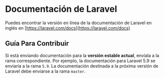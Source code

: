 # Documentación de Laravel

Puedes encontrar la versión en línea de la documentación de Laravel en inglés en [https://laravel.com/docs](https://laravel.com/docs)

## Guía Para Contribuir

Si está enviando documentación para la **versión estable actual**, envíala a la rama correspondiente. Por ejemplo, la documentación para Laravel 5.9 se enviaría a la rama `5.9`. La documentación destinada a la próxima versión de Laravel debe enviarse a la rama `master`.

